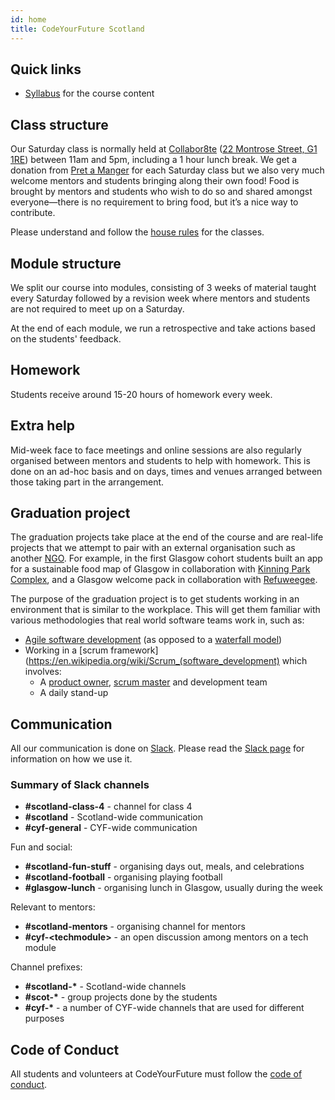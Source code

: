 ```yaml
---
id: home
title: CodeYourFuture Scotland
---
```


## Quick links

- [Syllabus](https://codeyourfuture.github.io/syllabus-scotland/) for the course content

## Class structure

Our Saturday class is normally held at [Collabor8te](https://collabor8te.co.uk/) ([22 Montrose Street, G1 1RE](https://goo.gl/maps/C6aFxhqyvqz)) between 11am and 5pm, including a 1 hour lunch break.
We get a donation from [Pret a Manger](https://www.pret.co.uk/) for each Saturday class but we also very much welcome mentors and students bringing along their own food!
Food is brought by mentors and students who wish to do so and shared amongst everyone—there is no requirement to bring food, but it’s a nice way to contribute.

Please understand and follow the [house rules](../../students/house-rules.md) for the classes.

## Module structure

We split our course into modules, consisting of 3 weeks of material taught every Saturday followed by a revision week where mentors and students are not required to meet up on a Saturday.

At the end of each module, we run a retrospective and take actions based on the students' feedback.

## Homework

Students receive around 15-20 hours of homework every week.

## Extra help

Mid-week face to face meetings and online sessions are also regularly organised between mentors and students to help with homework.
This is done on an ad-hoc basis and on days, times and venues arranged between those taking part in the arrangement.

## Graduation project

The graduation projects take place at the end of the course and are real-life projects that we attempt to pair with an external organisation such as another [NGO](https://en.wikipedia.org/wiki/Non-governmental_organization).
For example, in the first Glasgow cohort students built an app for a sustainable food map of Glasgow in collaboration with [Kinning Park Complex](https://www.kinningparkcomplex.org/), and a Glasgow welcome pack in collaboration with [Refuweegee](https://www.refuweegee.co.uk/).

The purpose of the graduation project is to get students working in an environment that is similar to the workplace.
This will get them familiar with various methodologies that real world software teams work in, such as:

- [Agile software development](https://en.wikipedia.org/wiki/Agile_software_development) (as opposed to a [waterfall model](https://en.wikipedia.org/wiki/Waterfall_model))
- Working in a [scrum framework](https://en.wikipedia.org/wiki/Scrum_(software_development) which involves:
  - A [product owner](<https://en.wikipedia.org/wiki/Scrum_(software_development)#Product_owner>), [scrum master](<https://en.wikipedia.org/wiki/Scrum_(software_development)#Scrum_master>) and development team
  - A daily stand-up

## Communication

All our communication is done on [Slack](https://slack.com/).
Please read the [Slack page](../../volunteers/slack-volunteers.md) for information on how we use it.

### Summary of Slack channels

- **\#scotland-class-4** - channel for class 4
- **\#scotland** - Scotland-wide communication
- **\#cyf-general** - CYF-wide communication

Fun and social:

- **\#scotland-fun-stuff** - organising days out, meals, and celebrations
- **\#scotland-football** - organising playing football
- **\#glasgow-lunch** - organising lunch in Glasgow, usually during the week

Relevant to mentors:

- **\#scotland-mentors** - organising channel for mentors
- **\#cyf-\<techmodule\>** - an open discussion among mentors on a tech module

Channel prefixes:

- **\#scotland-\*** - Scotland-wide channels
- **\#scot-\*** - group projects done by the students
- **\#cyf-\*** - a number of CYF-wide channels that are used for different purposes

## Code of Conduct

All students and volunteers at CodeYourFuture must follow the [code of conduct](https://codeyourfuture.io/about/code-of-conduct/).
